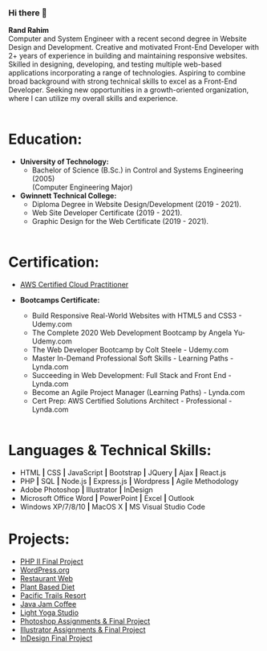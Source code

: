 ### Hi there 👋

<!--
**randrahim/randrahim** is a ✨ _special_ ✨ repository because its `README.md` (this file) appears on your GitHub profile. -->
<b>Rand Rahim</b><br>
Computer and System Engineer with a recent second degree in Website Design and Development. Creative and motivated Front-End Developer with 2+ years of experience in building and maintaining responsive websites. Skilled in designing, developing, and testing multiple web-based applications incorporating a range of technologies. Aspiring to combine broad background with strong technical skills to excel as a Front-End Developer. Seeking new opportunities in a growth-oriented organization, where I can utilize my overall skills and experience. <br><br>

<b><h1>Education:</h1></b>
- <b>University of Technology:</b>
  - Bachelor of Science (B.Sc.) in Control and Systems Engineering  (2005)<br>
    (Computer Engineering Major)
- <b>Gwinnett Technical College:</b>
  - Diploma Degree in Website Design/Development (2019 - 2021).
  - Web Site Developer Certificate (2019 - 2021).
  - Graphic Design for the Web Certificate (2019 - 2021).<br><br>

<b><h1>Certification:</h1></b> 
  - <a href="https://www.credly.com/badges/a3f60f90-e75b-466d-a8ee-7736b39e32bb?source=linked_in_profile">AWS Certified Cloud Practitioner</a>

- <b>Bootcamps Certificate:</b>
  - Build Responsive Real-World Websites with HTML5 and CSS3 - Udemy.com	
  - The Complete 2020 Web Development Bootcamp by Angela Yu- Udemy.com
  - The Web Developer Bootcamp by Colt Steele - Udemy.com
  - Master In-Demand Professional Soft Skills - Learning Paths - Lynda.com 		
  - Succeeding in Web Development: Full Stack and Front End - Lynda.com 		
  - Become an Agile Project Manager (Learning Paths) - Lynda.com	
  - Cert Prep: AWS Certified Solutions Architect - Professional - Lynda.com	<br><br>


<b><h1>Languages & Technical Skills:</h1></b>
- HTML <b>|</b> CSS <b>|</b> JavaScript <b>|</b> Bootstrap <b>|</b> JQuery <b>|</b> Ajax <b>|</b> React.js
- PHP <b>|</b> SQL <b>|</b> Node.js <b>|</b> Express.js <b>|</b> Wordpress <b>|</b> Agile Methodology
- Adobe Photoshop <b>|</b> Illustrator <b>|</b> InDesign
- Microsoft Office Word <b>|</b> PowerPoint <b>|</b> Excel <b>|</b> Outlook
- Windows XP/7/8/10  <b>|</b> MacOS X  <b>|</b> MS Visual Studio Code

<b><h1>Projects:</h1></b>
- <a href="http://rrahim.info/2550/final/index.php">PHP II Final Project</a> 
- <a href="http://rrahim.info/wordpress/">WordPress.org</a> 
- <a href="http://rrahim.info/1510/restaurant/resturant.html">Restaurant Web</a>
- <a href="http://rrahim.info/1510/final/index.html">Plant Based Diet</a>
- <a href="http://rrahim.info/1510/pacific/index.html">Pacific Trails Resort</a>
- <a href="http://rrahim.info/1510/javaJam/index.html">Java Jam Coffee</a>
- <a href="http://rrahim.info/1510/yogaStudio/index.html">Light Yoga Studio</a>
- <a href="http://rrahim.info/2531/index.html">Photoshop Assignments & Final Project</a>
- <a href="http://rrahim.info/1550/index.html">Illustrator Assignments & Final Project</a>
- <a href="http://rrahim.info/1560/index.html">InDesign Final Project</a>
